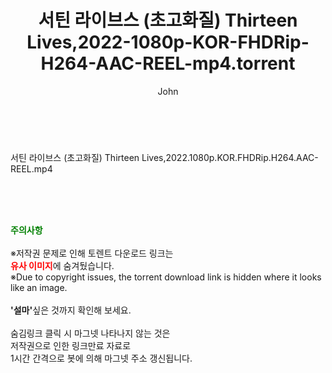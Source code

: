 ﻿---
layout: post
title:  "서틴 라이브스 (초고화질) Thirteen Lives,2022-1080p-KOR-FHDRip-H264-AAC-REEL-mp4.torrent"
author: John
categories: [ 영화 ]
tags: [  ]
image:  
description: "서틴 라이브스 (초고화질) Thirteen Lives,2022-1080p-KOR-FHDRip-H264-AAC-REEL-mp4 torrent 정보 공유"
toc: true
toc_sticky: true
---

<br>
<div class="view-img">
<a class="view_image" href="https://torrentmobile60.com/bbs/view_image.php?fn=%2Fdata%2Ffile%2Fmovie%2F3735182707_0tDRChU1_1e9eefc5538e5ac8707a330b11227b8cd426f407.jpg" target="_blank"><img alt="" class="img-tag" content="https://torrentmobile60.com/data/file/movie/3735182707_0tDRChU1_1e9eefc5538e5ac8707a330b11227b8cd426f407.jpg" itemprop="image" src="https://torrentmobile60.com/data/file/movie/3735182707_0tDRChU1_1e9eefc5538e5ac8707a330b11227b8cd426f407.jpg"/></a><a class="view_image" href="https://torrentmobile60.com/bbs/view_image.php?fn=%2Fdata%2Ffile%2Fmovie%2F3735182707_4eHzMdtY_c06677d27159853d1e18b38a4dffded0f7fc5b08.jpg" target="_blank"><img alt="" class="img-tag" content="https://torrentmobile60.com/data/file/movie/3735182707_4eHzMdtY_c06677d27159853d1e18b38a4dffded0f7fc5b08.jpg" itemprop="image" src="https://torrentmobile60.com/data/file/movie/3735182707_4eHzMdtY_c06677d27159853d1e18b38a4dffded0f7fc5b08.jpg"/></a></div><div class="view-content" itemprop="description">
<p>서틴 라이브스 (초고화질) Thirteen Lives,2022.1080p.KOR.FHDRip.H264.AAC-REEL.mp4<br/></p> </div>
    
<br><br><br>
<p data-ke-size="size16"><b><span style="color: green;">주의사항</span></b><br /><br />※저작권 문제로 인해 토렌트 다운로드 링크는<br /><b><span style="color: red;">유사 이미지</span></b>에 숨겨뒀습니다.<br />※Due to copyright issues, the torrent download link is hidden where it looks like an image.<br /><br /><b>'설마'</b>싶은 것까지 확인해 보세요.<br /><br />숨김링크 클릭 시 마그넷 나타나지 않는 것은<br />저작권으로 인한 링크만료 자료로<br />1시간 간격으로 봇에 의해 마그넷 주소 갱신됩니다.</p>

